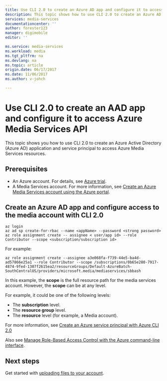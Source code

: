 ```yaml
---
title: Use CLI 2.0 to create an Azure AD app and configure it to access Azure Media Services API | Azure
description: This topic shows how to use CLI 2.0 to create an Azure AD app and configure it to access Azure Media Services API.
services: media-services
documentationcenter: ''
author: forester123
manager: digimobile
editor: ''

ms.service: media-services
ms.workload: media
ms.tgt_pltfrm: na
ms.devlang: na
ms.topic: article
origin.date: 06/17/2017
ms.date: 11/06/2017
ms.author: v-johch

---
```

# Use CLI 2.0 to create an AAD app and configure it to access Azure Media Services API

This topic shows you how to use CLI 2.0 to create an Azure Active Directory (Azure AD) application and service principal to access Azure Media Services resources.

## Prerequisites

- An Azure account. For details, see [Azure trial](https://www.azure.cn/pricing/1rmb-trial/).
- A Media Services account. For more information, see [Create an Azure Media Services account using the Azure portal](media-services-portal-create-account.md).

## Create an Azure AD app and configure access to the media account with CLI 2.0

```azurecli
az login
az ad sp create-for-rbac --name <appName> --password <strong password>
az role assignment create -- assignee < user/app id> --role Contributor --scope <subscription/subscription id>
```

For example:

```azurecli
az role assignment create --assignee a3e068fa-f739-44e5-ba4d-ad57866e25a1 --role Contributor --scope /subscriptions/0b65e280-7917-4874-9fed-1307f2615ea2/resourceGroups/Default-AzureBatch-SouthCentralUS/providers/microsoft.media/mediaservices/sbbash
```

In this example, the **scope** is the full resource path for the media services account. However, the **scope** can be at any level.

For example, it could be one of the following levels:

- The **subscription** level.
- The **resource group** level.
- The **resource** level (for example, a Media account).

For more information, see [Create an Azure service principal with Azure CLI 2.0](https://docs.azure.cn/cli/create-an-azure-service-principal-azure-cli)

Also see [Manage Role-Based Access Control with the Azure command-line interface](../active-directory/role-based-access-control-manage-access-azure-cli.md).

## Next steps

Get started with [uploading files to your account](media-services-portal-upload-files.md).